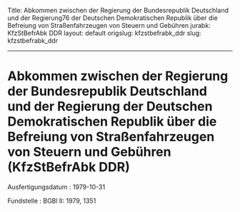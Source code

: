 Title: Abkommen zwischen der Regierung der Bundesrepublik Deutschland und der Regierung76
  der Deutschen Demokratischen Republik über die Befreiung von Straßenfahrzeugen von
  Steuern und Gebühren
jurabk: KfzStBefrAbk DDR
layout: default
origslug: kfzstbefrabk_ddr
slug: kfzstbefrabk_ddr

---

# Abkommen zwischen der Regierung der Bundesrepublik Deutschland und der Regierung der Deutschen Demokratischen Republik über die Befreiung von Straßenfahrzeugen von Steuern und Gebühren (KfzStBefrAbk DDR)

Ausfertigungsdatum
:   1979-10-31

Fundstelle
:   BGBl II: 1979, 1351

